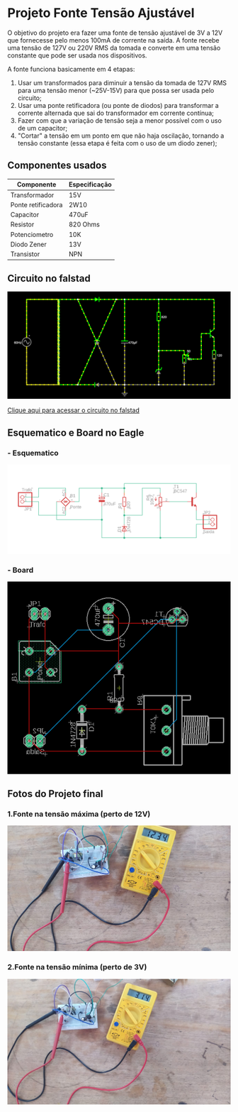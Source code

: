 # Projeto Fonte Tensão Ajustável
  O objetivo do projeto era fazer uma fonte de tensão ajustável de 3V a 12V que fornecesse pelo menos 100mA de corrente na saída.
  A fonte recebe uma tensão de 127V ou 220V RMS da tomada e converte em uma tensão constante que pode ser usada nos dispositivos.
  
  A fonte funciona basicamente em 4 etapas: 
  1. Usar um transformados para diminuir a tensão da tomada de 127V RMS para uma tensão menor (~25V-15V) para que possa ser usada pelo circuito;
  2. Usar uma ponte retificadora (ou ponte de diodos) para transformar a corrente alternada que sai do transformador em corrente contínua;
  3. Fazer com que a variação de tensão seja a menor possível com o uso de um capacitor;
  4. "Cortar" a tensão em um ponto em que não haja oscilação, tornando a tensão constante (essa etapa é feita com o uso de um diodo zener);
  

## Componentes usados

|Componente|Especificação|
|----------|-------------|
|Transformador|15V|
|Ponte retificadora|2W10|
|Capacitor|470uF|
|Resistor|820 Ohms|
|Potenciometro|10K|
|Diodo Zener|13V|
|Transistor|NPN|

## Circuito no falstad

![](https://github.com/g-faccini/ProjetoFonte/blob/main/CircuitoFalstad.PNG "Circuito falstad")

[Clique aqui para acessar o circuito no falstad](https://tinyurl.com/2zzzodnc)


## Esquematico e Board no Eagle

### - Esquematico
![](https://github.com/g-faccini/ProjetoFonte/blob/main/Esquematico.PNG "Esquemático no Eagle")

### - Board
![](https://github.com/g-faccini/ProjetoFonte/blob/main/PCB.PNG "Esquemático no Eagle")

## Fotos do Projeto final
### 1.Fonte na tensão máxima (perto de 12V)
![](https://github.com/g-faccini/ProjetoFonte/blob/main/Tmax.jpeg)


### 2.Fonte na tensão mínima (perto de 3V)
![](https://github.com/g-faccini/ProjetoFonte/blob/main/Tmin.jpeg)



